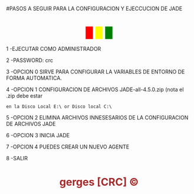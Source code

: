 #PASOS A SEGUIR PARA LA CONFIGURACION Y EJECCUCION DE JADE

<h1 style="text-align:center;"><font color="RED"> █ </font><font color="yellow"> █ </font><font color="green"> █ </font></h1>
 
1 -EJECUTAR COMO ADMINISTRADOR
  
2 -PASSWORD: crc
  
3 -OPCION 0 SIRVE PARA CONFIGURAR LA VARIABLES DE ENTORNO DE FORMA AUTOMATICA.
  
4 -OPCION 1 CONFIGURACION DE ARCHIVOS JADE-all-4.5.0.zip (nota el .zip debe estar
  
    en la Disco Local E:\ or Disco local C:\
  
5 -OPCION 2 ELIMINA ARCHIVOS INNESESARIOS DE LA CONFIGURACION DE ARCHIVOS JADE
  
6 -OPCION 3 INICIA JADE

7 -OPCION 4 PUEDES CREAR UN NUEVO AGENTE

8 -SALIR</h1>

<h1 style="text-align:center;"><font color="brown"> gerges [CRC] &copy</font></h1>
